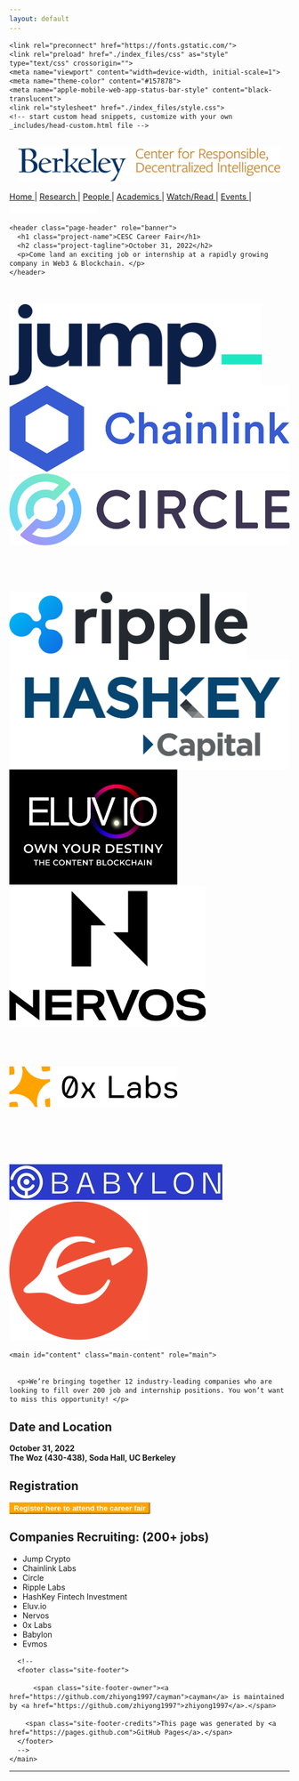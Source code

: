 ```yaml
---
layout: default
---
```



<!-- saved from url=(0037)https://zhiyong1997.github.io/cayman/ -->
<html lang="en-US"><head><meta http-equiv="Content-Type" content="text/html; charset=UTF-8">
    

<!-- Begin Jekyll SEO tag v2.8.0 -->
<title>CESC Career Fair | October 31, 2022</title>
<meta name="generator" content="Jekyll v3.9.2">
<meta property="og:title" content="CESC Career Fair">
<meta property="og:locale" content="en_US">
<meta name="description" content="October 31, 2022">
<meta property="og:description" content="October 31, 2022">
<link rel="canonical" href="https://zhiyong1997.github.io/cayman/">
<meta property="og:url" content="https://zhiyong1997.github.io/cayman/">
<meta property="og:site_name" content="CESC Career Fair">
<meta property="og:type" content="website">
<meta name="twitter:card" content="summary">
<meta property="twitter:title" content="CESC Career Fair">
<script type="application/ld+json">
{"@context":"https://schema.org","@type":"WebSite","description":"October 31, 2022","headline":"CESC Career Fair","name":"CESC Career Fair","url":"https://zhiyong1997.github.io/cayman/"}</script>
<!-- End Jekyll SEO tag -->

    <link rel="preconnect" href="https://fonts.gstatic.com/">
    <link rel="preload" href="./index_files/css" as="style" type="text/css" crossorigin="">
    <meta name="viewport" content="width=device-width, initial-scale=1">
    <meta name="theme-color" content="#157878">
    <meta name="apple-mobile-web-app-status-bar-style" content="black-translucent">
    <link rel="stylesheet" href="./index_files/style.css">
    <!-- start custom head snippets, customize with your own _includes/head-custom.html file -->

<!-- Setup Google Analytics -->



<!-- You can set your favicon here -->
<!-- link rel="shortcut icon" type="image/x-icon" href="/cayman/favicon.ico" -->

<!-- end custom head snippets -->

  <script charset="utf-8" src="./index_files/button.d2f864f87f544dc0c11d7d712a191c1f.js.download"></script></head>
  <body data-new-gr-c-s-check-loaded="14.1084.0" data-gr-ext-installed=""><!-- <div style="height: 50px; width: 100%; background-color: #003262; position:absolute;">
    <div class="constraint" style="color: white; font-size: 2rem;">
        <a href="https://berkeley.edu/" style="text-decoration: none;">
            <img src="/assets/images/ucbseal_139_540.png" style="height: 40px; margin: 5px; margin-right: 0;">
            <img src="/assets/images/Berkeley_wordmark_white_no_uc.png" style="height: 40px; margin-left: -10px;">
        </a>
    </div>
</div> -->
<div class="constraint">
    <div id="header">
        <div id="logo-container" style="padding: 1rem;">
            <a href="https://rdi.berkeley.edu/">
                <img src="./index_files/Berkeley Center for RDI Logo.png" id="logo">
            </a>
        </div>
        <div id="nav-container">
            <div id="nav-links" style="font-size: 11pt; vertical-align: middle;">
                <a href="https://rdi.berkeley.edu/" class="nav-url">
                    Home
                </a>
                <span class="seperator">|</span>
                <a href="https://rdi.berkeley.edu/research" class="nav-url">
                    Research
                </a>
                <span class="seperator">|</span>
                <a href="https://rdi.berkeley.edu/people" class="nav-url">
                    People
                </a>
                <span class="seperator">|</span>
                <a href="https://rdi.berkeley.edu/academics" class="nav-url">
                    Academics
                </a>
                <span class="seperator">|</span>
                <a href="https://rdi.berkeley.edu/watchandread" class="nav-url">
                    Watch/Read
                </a>
                <span class="seperator">|</span>
                <!-- <a href="https://rdi.berkeley.edu/pressKit" class="nav-url">
                    Press Kit
                <span class="seperator">|</span> -->
                <a href="https://rdi.berkeley.edu/events" class="nav-url">
                    Events
                </a>
                <span class="seperator">|</span>
                <!--                 
                <a href="/internships" class="nav-url">
                    Internships
                </a>
                <span class="seperator">|</span>
                -->
                <iframe id="twitter-widget-0" scrolling="no" frameborder="0" allowtransparency="true" allowfullscreen="true" class="twitter-follow-button twitter-follow-button-rendered" style="position: static; visibility: visible; width: 159px; height: 20px;" title="Twitter Follow Button" src="./index_files/follow_button.7dae38096d06923d683a2a807172322a.en.html" data-screen-name="BerkeleyRDI"></iframe><script async="" src="./index_files/widgets.js.download" charset="utf-8"></script>
            </div>
        </div>
    </div>
</div>

    <header class="page-header" role="banner">
      <h1 class="project-name">CESC Career Fair</h1>
      <h2 class="project-tagline">October 31, 2022</h2>
      <p>Come land an exciting job or internship at a rapidly growing company in Web3 & Blockchain. </p>
    </header>


  <div id="affiliated-images-container" style="margin-top: 50px">
    <a href="" style="width: 180px">
      <div style="width: 85%; height: 85%;">
      </div>
      </a>
    <a href="https://jumpcrypto.com" class="affiliated-link">
      <div style="width: 90%; height: 90%; display: flex">
        <img class="affiliated" src="/assets/images/jump_logo.png" alt="0x Labs" />
      </div>
    </a>
    <a href="https://chainlinklabs.com/" class="affiliated-link">
      <img class="affiliated" src="/assets/images/chainlink_logo.png" alt="Chain Link" />
    </a>
    <a href="https://www.circle.com/en/" class="affiliated-link">
      <img class="affiliated" src="/assets/images/circle_logo.png" alt="Circle" />
    </a>
  </div>
  

  <div id="affiliated-images-container" style="margin-top: 80px">
       <a href="" style="width: 100px">
      <div style="width: 85%; height: 85%;">
      </div>
    </a>
      <a href="https://www.ripple.com" class="affiliated-link">
      <div style="width: 85%; height: 85%; display: flex">
        <img class="affiliated" src="/assets/images/ripple_logo.png" alt="Cicso" />
      </div>
    </a>
    <a href="https://capital.hashkey.com" class="affiliated-link">
      <div style="width: 100%; height: 100%; display: flex">
        <img class="affiliated" src="/assets/images/hashkey_logo.png" alt="EduAO" />
      </div>
    </a>
      <a href="https://live.eluv.io/" class="affiliated-link">
     <div style="width: 60%; height: 60%;">
      <img class="affiliated" src="/assets/images/eluvio_logo.png" alt="CaGOV" />
      </div>
    </a>
    <a href="Nervos.org" class="affiliated-link">
      <div style="width: 70%; height: 70%; display: flex">
        <img class="affiliated" src="/assets/images/nervos_logo.png" alt="EduAO" />
      </div>
    </a>
  </div>


  <div id="affiliated-images-container" style="margin-top: 30px">
     <a href="" style="width: 150px">
      <div style="width: 85%; height: 85%;">
      </div>
      <a href="https://www.0x.org/" class="affiliated-link">
      <div style="width: 60%; height: 60%; margin-top: 70px">
        <img class="affiliated" src="/assets/images/0xlabs_logo.png" alt="Cicso" />
      </div>
    </a>
      <a href="https://babylonchain.io/" class="affiliated-link">
      <div style="width: 80%; height: 80%; margin-top: 100px">
        <img class="affiliated" src="/assets/images/babylon_logo.png" alt="Cicso" />
      </div>
    </a>
    </a>
      <a href="https://evmos.org/" class="affiliated-link">
     <div style="width: 60%; height: 60%;">
      <img class="affiliated" src="/assets/images/evmos_logo.png" alt="CaGOV" />
      </div>
    </a>
      
   
  </div>
  

    <main id="content" class="main-content" role="main">
      

      <p>We’re bringing together 12 industry-leading companies who are looking to fill over 200 job and internship positions. You won’t want to miss this opportunity! </p>
<!-- <p><sub> We’re bringing together 12 industry-leading companies who are looking to fill over 200 job and internship positions. You won’t want to miss this opportunity! </sub></p> -->

<h2 id="date-and-location">Date and Location</h2>
<p><strong>October 31, 2022</strong><br>
<strong>The Woz (430-438), Soda Hall, UC Berkeley</strong></p>

<h2 id="registration">Registration</h2>

<p><button name="button" style="background:#FFA500;border-color: #FFA500;color:white;font-weight:bold;" onclick="window.location.href=&#39;https://berkeleyrdi.wufoo.com/forms/z1r3l8yw1cwjtc0/&#39;;"> Register here to attend the career fair</button></p>

<h2 id="call-for-contributed-talks">Companies Recruiting:  (200+ jobs)</h2>
<p><ul>
<li>Jump Crypto</li>
<li>Chainlink Labs</li>
<li>Circle</li>
<li>Ripple Labs</li>
<li>HashKey Fintech Investment</li>
<li>Eluv.io</li>
<li>Nervos</li>
<li>0x Labs</li>
<li>Babylon</li>
<li>Evmos</li>
</ul></p>



      
      <!--
      <footer class="site-footer">
        
          <span class="site-footer-owner"><a href="https://github.com/zhiyong1997/cayman">cayman</a> is maintained by <a href="https://github.com/zhiyong1997">zhiyong1997</a>.</span>
        
        <span class="site-footer-credits">This page was generated by <a href="https://pages.github.com">GitHub Pages</a>.</span>
      </footer>
      -->
    </main>
  

<iframe scrolling="no" frameborder="0" allowtransparency="true" src="./index_files/widget_iframe.7dae38096d06923d683a2a807172322a.html" title="Twitter settings iframe" style="display: none;"></iframe><iframe id="rufous-sandbox" scrolling="no" frameborder="0" allowtransparency="true" allowfullscreen="true" style="position: absolute; visibility: hidden; display: none; width: 0px; height: 0px; padding: 0px; border: none;" title="Twitter analytics iframe" src="./index_files/saved_resource.html"></iframe></body><grammarly-desktop-integration data-grammarly-shadow-root="true"></grammarly-desktop-integration></html>

---
